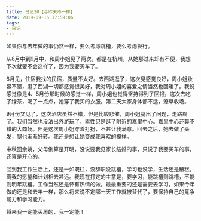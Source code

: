 ```yaml
---
title: 日记20【与昨天不一样】
date: 2019-09-15 17:59:06
tags:
- 日记
---
```


如果你与去年做的事仍然一样，要么考虑跳槽，要么考虑换行。

从8月中到9月中，和周小姐见了两次。都是在杭州，从她那过来却有不便，我想下次就要不会这样了，因为我要买车了。

8月见，住宿我找的民宿，质量不太好。去西湖逛了，这次见感觉良好，周小姐妆容不错，逛了西湖一切都感觉很美好，我对周小姐的喜爱之情当然也回暖了。我说感觉像是4、5月份那时候的感觉一样，周小姐也觉得坚持得到了回报。这次去吃了绿茶，喝了一点点，她穿了我买的衣服。第二天大家身体都不适，潦草收场。

9月份又见了，这次酒店虽然不错，但是比较悲催，周小姐腿出了问题，走路瘸了。我们当然也没法出外游玩了，索性只是逛了附近的嘉里中心。嘉里中心还算不错的大商场。但是这次周小姐穿着打扮，不甚让我满意。回去之后，她去做了头发，腿也渐渐好转。我还是想让她变成我喜欢的模样。

中秋回余姚，父母倒算是开明，没说要我见家长结婚的事，只说了我要买车的事，还算是开心的。

回到我工作生活上，还是一如既往，没辞职没跳槽，学习也没学，生活还是糟糕。离我的愿望和计划相去甚远。我现在打定的主意是，要学习，能跳槽则跳槽，不能则明年跳槽。工作当然还是怀有热情的做。最最重要的还是需要去学习，如果今年做的还是和去年一样，那么将来说不定哪一天工作就被替代了，要保持自己的竞争能力和学习能力。

将来我一定能买房的，我一定能！
